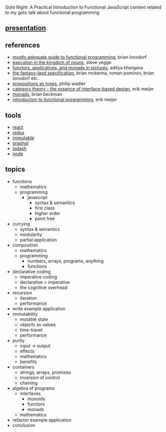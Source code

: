 Goto Night: A Practical Introduction to Functional JavaScript
content related to my goto talk about functional programming

## [presentation](https://prezi.com/yi7x0ytfxorn/a-practical-introduction-to-functional-javascript/)

## references
- [mostly adequate guide to functional programming](https://www.gitbook.com/book/drboolean/mostly-adequate-guide), brian lonsdorf
- [execution in the kingdom of nouns](http://steve-yegge.blogspot.dk/2006/03/execution-in-kingdom-of-nouns.html), steve yegge
- [functors, applicatives, and monads in pictures](http://adit.io/posts/2013-04-17-functors,_applicatives,_and_monads_in_pictures.html), aditya bhargava
- [the fantasy-land specification](https://github.com/fantasyland/fantasy-land), brian mckenna, roman pominov, brian lonsdorf etc.
- [propositions as types](https://www.youtube.com/watch?v=IOiZatlZtGU), philip wadler
- [category theory - the essence of interface-based design](https://www.youtube.com/watch?v=JMP6gI5mLHc), erik meijer
- [monads](https://www.youtube.com/watch?v=ZhuHCtR3xq8), brian beckman
- [introduction to functional programming](https://www.youtube.com/watch?v=z0N1aZ6SnBk), erik meijer

## tools
- [react](https://facebook.github.io/react/)
- [redux](http://redux.js.org/)
- [immutable](https://facebook.github.io/immutable-js/)
- [graphql](http://graphql.org/)
- [lodash](https://lodash.com/)
- [node](https://nodejs.org/en/)

## topics
- functions
  - mathematics
  - programming
    - javascript
      - syntax & semantics
      - first class
      - higher order
      - point free
- currying
  - syntax & semantics
  - modularity
  - partial application
- composition
  - mathematics
  - programming
    - numbers, arrays, programs, anything
    - functions
- declarative coding
  - imperative coding
  - declarative > imperative
  - the cognitive overhead
- recursion
  - iteration
  - performance
- write example application
- immutability
  - mutable state
  - objects as values
  - time-travel
  - performance
- purity
  - input -> output
  - effects
  - mathematics
  - benefits
- containers
  - strings, arrays, promises
  - inversion of control
  - chaining
- algebra of programs
  - interfaces
    - monoids
    - functors
    - monads
  - mathematics
- refactor example application
- conclusion